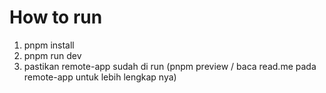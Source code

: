 # How to run

1. pnpm install
2. pnpm run dev
3. pastikan remote-app sudah di run (pnpm preview / baca read.me pada remote-app untuk lebih lengkap nya)